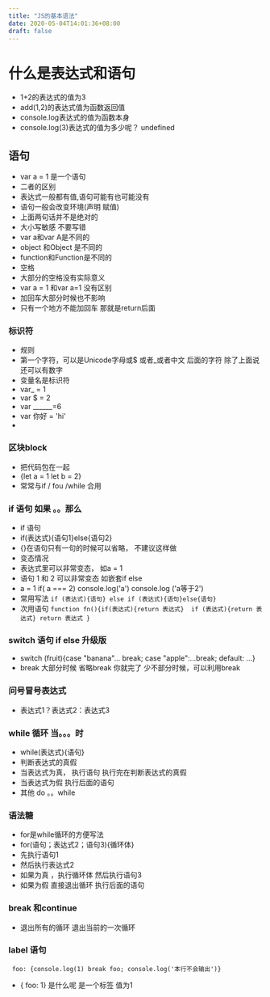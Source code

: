 ```yaml
---
title: "JS的基本语法"
date: 2020-05-04T14:01:36+08:00
draft: false
---
```



# 什么是表达式和语句
 * 1+2的表达式的值为3
 * add(1,2)的表达式值为函数返回值
 * console.log表达式的值为函数本身
 * console.log(3)表达式的值为多少呢？ undefined 
  
 ## 语句
 * var a = 1 是一个语句
 * 二者的区别
 * 表达式一般都有值,语句可能有也可能没有
 * 语句一般会改变环境(声明 赋值)
 * 上面两句话并不是绝对的
 * 大小写敏感 不要写错
 * var a和var A是不同的
 * object 和Object 是不同的
 * function和Function是不同的
 * 空格 
 * 大部分的空格没有实际意义
 * var a = 1 和var a=1 没有区别
 * 加回车大部分时候也不影响
 * 只有一个地方不能加回车 那就是return后面
  ### 标识符 
   * 规则
   * 第一个字符，可以是Unicode字母或$ 或者_或者中文 后面的字符 除了上面说还可以有数字
   * 变量名是标识符
   * var_ = 1
   * var $ = 2
   * var ______=6
   * var 你好 = 'hi'
   * 
   ###  区块block
   * 把代码包在一起
   * {let a = 1  let b = 2}
   * 常常与if / fou /while 合用

  ### if 语句  如果 。。那么
  * if 语句
  * if(表达式){语句1}else{语句2}
  * {}在语句只有一句的时候可以省略， 不建议这样做
  * 变态情况
  * 表达式里可以非常变态， 如a = 1
  * 语句 1 和 2 可以非常变态 如嵌套if else  
  * a = 1 if( a === 2) console.log('a')  console.log ('a等于2')
  * 常用写法
  ```if (表达式){语句} else if (表达式){语句}else{语句}```
   * 次用语句 ```function fn(){if(表达式){return 表达式}  if (表达式){return 表达式} return 表达式 }```
   ### switch 语句  if else 升级版
   * switch (fruit){case "banana"... break;  case "apple":...break; default: ...}
   * break 大部分时候 省略break 你就完了 少不部分时候，可以利用break    
  ### 问号冒号表达式   
  * 表达式1？表达式2：表达式3
  ### while 循环 当。。。时
   * while(表达式){语句}
   * 判断表达式的真假 
   * 当表达式为真， 执行语句 执行完在判断表达式的真假 
   * 当表达式为假 执行后面的语句
   * 其他 do 。。while  
  ### 语法糖
  * for是while循环的方便写法
  * for(语句；表达式2；语句3){循环体}
  * 先执行语句1
  * 然后执行表达式2
  * 如果为真 ，执行循环体 然后执行语句3
  * 如果为假 直接退出循环 执行后面的语句
 ### break 和continue
 * 退出所有的循环 退出当前的一次循环
 ### label 语句
  ``` foo: {console.log(1) break foo; console.log('本行不会输出')}```
  * { foo: 1} 是什么呢 是一个标签 值为1